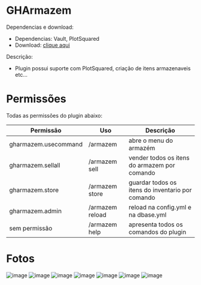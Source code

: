 # GHArmazem

Dependencias e download:
- Dependencias: Vault, PlotSquared
- Download: [clique aqui](https://github.com/mutamex-gh/GHArmazem/releases/download/plugin/GHArmazem.jar)

Descrição:
- Plugin possui suporte com PlotSquared, criação de itens armazenaveis etc...

# Permissões
Todas as permissões do plugin abaixo:

| Permissão            | Uso             | Descrição                                        |
|----------------------|-----------------|--------------------------------------------------|
| gharmazem.usecommand | /armazem        | abre o menu do armazém                           |  
| gharmazem.sellall    | /armazem sell   | vender todos os itens do armazem por comando     |
| gharmazem.store      | /armazem store  | guardar todos os itens do inventario por comando |
| gharmazem.admin      | /armazem reload | reload na config.yml e na dbase.yml              |
| sem permissão        | /armazem help   | apresenta todos os comandos do plugin            |

# Fotos

![image](https://github.com/user-attachments/assets/3d588298-3091-4185-9510-fad2a8a9b85b)
![image](https://github.com/user-attachments/assets/32dcac5b-71dd-4cf5-aefe-4fa9b4cd8887)
![image](https://github.com/user-attachments/assets/29ad2992-e284-4361-85e6-54499b42d105)
![image](https://github.com/user-attachments/assets/ead62e6d-bbc3-4c56-b557-84d64b49454d)
![image](https://github.com/user-attachments/assets/b2276061-0510-4159-8c7b-4b15cd293463)
![image](https://github.com/user-attachments/assets/206a65d7-4984-4b8e-a520-d4ba42fafd37)
![image](https://github.com/user-attachments/assets/08b7ef7a-77c5-4848-abab-4e0f2e6a0519)





